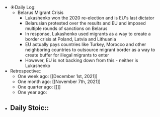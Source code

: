 - ☀️Daily Log:
    - Belarus Migrant Crisis
        - Lukashenko won the 2020 re-election and is EU's last dictator
        - Belarusian protested over the results and EU and imposed multiple rounds of sanctions on Belarus
        - In response, Lukashenko used migrants as a way to create a border crisis at Poland, Latvia and Lithuania
        - EU actually pays countries like Turkey, Morocco and other neighboring countries to outsource migrant border as a way to create buffer for illegal migrants to enter
        - However, EU is not backing down from this - neither is Lukashenko
- Retrospective::
    - One week ago: [[December 1st, 2021]]
    - One month ago: [[November 7th, 2021]]
    - One quarter ago: [[]]
    - One year ago:
- Daily Stoic::
    -
